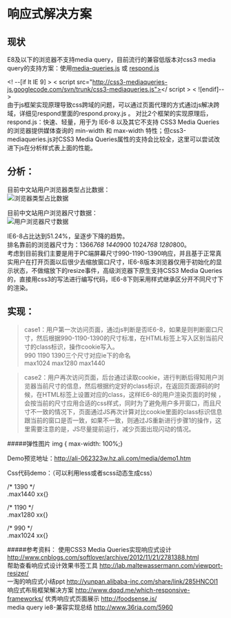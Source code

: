 响应式解决方案
=====================

现状
-----------
E8及以下的浏览器不支持media query，目前流行的兼容低版本对css3 media query的支持方案：使用[media-queries.js](http://code.google.com/p/css3-mediaqueries-js/) 或 [respond.js](https://github.com/scottjehl/Respond) 

<! --[if lt IE 9] > 
< script src="http://css3-mediaqueries-js.googlecode.com/svn/trunk/css3-mediaqueries.js"></ script >
< ![endif]-- >   
由于js框架实现原理导致css跨域的问题，可以通过页面代理的方式通过js解决跨域，详细见respond里面的respond.proxy.js 。
对比2个框架的实现原理后，respond.js：快速、轻量，用于为 IE6-8 以及其它不支持 CSS3 Media Queries 的浏览器提供媒体查询的 min-width 和 max-width 特性；但css3-mediaqueries.js对CSS3 Media Queries属性的支持会比较全，这里可以尝试改进下js在分析样式表上面的性能。

分析：
------------
目前中文站用户浏览器类型占比数据：    
![浏览器类型占比数据](http://img.china.alibaba.com/cms/upload/2013/347/216/1612743_647847545.jpg)


目前中文站用户浏览器尺寸数据：    
![用户浏览器尺寸数据](http://img.china.alibaba.com/cms/upload/2013/048/216/1612840_647847545.png)   

IE6-8占比达到51.24%，呈逐步下降的趋势。   
排名靠前的浏览器尺寸为：1366*768  1440*900  1024*768 1280*800。   
考虑到目前我们主要是用于PC端屏幕尺寸990-1190-1390响应，并且基于正常真实用户在打开页面以后很少去缩放窗口尺寸，IE6-8版本浏览器仅用于初始化的显示状态，不做缩放下的resize事件，高级浏览器下原生支持CSS3 Media Queries的，直接用css3的写法进行编写代码，IE6-8下则采用样式继承区分开不同尺寸下的渲染。	

实现：
--------------
>case1：用户第一次访问页面，通过js判断是否IE6-8，如果是则判断窗口尺寸，然后根据990-1190-1390的尺寸标准，在HTML标签上写入区别当前尺寸的class标识，操作cookie写入。		
990 1190 1390三个尺寸对应ie下的命名 		
max1024  max1280  max1440	


>case2：用户再次访问页面，后台通过读取cookie，进行判断后得知用户浏览器当前尺寸的信息，然后根据约定好的class标识，在返回页面源码的时候，在HTML标签上设置对应的class，这样IE6-8的用户渲染页面的时候 ，会按当前的尺寸应用合适的css样式，同时为了避免用户多开窗口，而且尺寸不一致的情况下，页面通过JS再次计算对比cookie里面的class标识信息跟当前的窗口是否一致，如果不一致，则通过JS重新进行步骤1的操作，这里需要注意的是，JS尽量提前运行，减少页面出现闪动的情况。	


#####弹性图片
img { max-width: 100%;}   

Demo预览地址：http://ali-062323w.hz.ali.com/media/demo1.htm		



Css代码demo：（可以利用less或者scss动态生成css）

/* 1390 */	
.max1440 xx{}


/* 1190 */	
.max1280 xx{}


/* 990 */	
.max1024 xx{}


#####参考资料：
使用CSS3 Media Queries实现响应式设计 http://www.cnblogs.com/softlover/archive/2012/11/21/2781388.html	
帮助查看响应式设计效果书签工具 http://lab.maltewassermann.com/viewport-resizer/	
一淘的响应式小结ppt    http://yunpan.alibaba-inc.com/share/link/285HNCOl1 	
响应式布局框架解决方案 http://www.dqqd.me/which-responsive-frameworks/	
优秀响应式页面展示 http://foodsense.is/	
media query ie8-兼容实现总结 http://www.36ria.com/5960	
